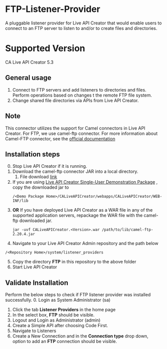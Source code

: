 # FTP-Listener-Provider
A pluggable listener provider for Live API Creator that would enable users to connect to an FTP server to listen to and/or to create files and directories.

# Supported Version
CA Live API Creator 5.3

## General usage
1. Connect to FTP servers and add listeners to directories and files. Perform operations based on changes t
 the remote FTP file system.
2. Change shared file directories via APIs from Live API Creator.

## Note 
This connector utilizes the support for Camel connectors in Live API Creator. For FTP, we use camel-ftp connector.
For more information about Camel-FTP connector, see the [official documentation](https://camel.apache.org/ftp.html)  

## Installation steps
0. Stop Live API Creator if it is running. 
1. Download the camel-ftp connector JAR into a local directory. 
    1. File download [link](http://central.maven.org/maven2/org/apache/camel/camel-ftp/2.20.4/)
2. If you are using [Live API Creator Single-User Demonstration Package](https://docops.ca.com/ca-live-api-creator/5-2/en/installing-and-upgrading/install-the-single-user-demonstration-package) , 
copy the downloaded jar to 
    ```
    /<Demo Package Home>/CALiveAPICreator/webapps/CALiveAPICreator/WEB-INF/lib
    ```
3. **OR** If you have deployed Live API Creator as a WAR file in any of the supported application servers, 
repackage the WAR file with the camel-ftp downloaded jar.
    ```
    jar -uvf CALiveAPICreator.<Version>.war /path/to/lib/camel-ftp-2.20.4.jar
    ```
4. Navigate to your Live API Creator Admin repository and the path below
```
/<Repository Home>/system/listener_providers
```
5. Copy the directory **FTP** in this repository to the above folder
6. Start Live API Creator

## Validate Installation
Perform the below steps to check if FTP listener provider was installed successfully.
0. Login as System Administrator (sa)
1. Click the tab **Listener Providers** in the home page
2. In the select box, **FTP** should be visible.
3. Logout and Login as Administrator (admin)
4. Create a Simple API after choosing Code First. 
5. Navigate to Listeners
3. Create a New Connection and in the **Connection type** drop down, option to add an  **FTP** connection 
 should be visible. 

